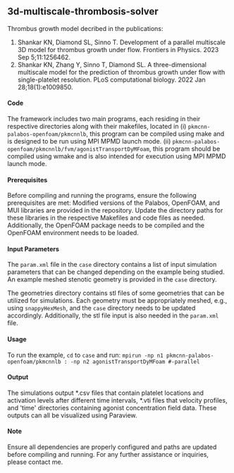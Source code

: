 ## 3d-multiscale-thrombosis-solver

Thrombus growth model decribed in the publications:

1. Shankar KN, Diamond SL, Sinno T. Development of a parallel multiscale 3D model for thrombus growth under flow. Frontiers in Physics. 2023 Sep 5;11:1256462.
2. Shankar KN, Zhang Y, Sinno T, Diamond SL. A three-dimensional multiscale model for the prediction of thrombus growth under flow with single-platelet resolution. PLoS computational biology. 2022 Jan 28;18(1):e1009850.

#### Code
The framework includes two main programs, each residing in their respective directories along with their makefiles, located in 
(i) `pkmcnn-palabos-openfoam/pkmcnnlb`, this program can be compiled using make and is designed to be run using MPI MPMD launch mode.
(ii) `pkmcnn-palabos-openfoam/pkmcnnlb/fvm/agonistTransportDyMFoam`, this program should be compiled using wmake and is also intended for execution using MPI MPMD launch mode.

#### Prerequisites
Before compiling and running the programs, ensure the following prerequisites are met:
Modified versions of the Palabos, OpenFOAM, and MUI libraries are provided in the repository. Update the directory paths for these libraries in the respective Makefiles and code files as needed. Additionally, the OpenFOAM package needs to be compiled and the OpenFOAM environment needs to be loaded. 

#### Input Parameters
The `param.xml` file in the `case` directory contains a list of input simulation parameters that can be changed depending on the example being studied. 
An example meshed stenotic geometry is provided in the `case` directory.

The geometries directory contains stl files of some geometries that can be utilized for simulations. Each geometry must be appropriately meshed, e.g., using `snappyHexMesh`, and the `case` directory needs to be updated accordingly. Additionally, the stl file input is also needed in the `param.xml` file. 

#### Usage
To run the example, `cd` to `case` and run:
````mpirun -np n1 pkmcnn-palabos-openfoam/pkmcnnlb : -np n2 agonistTransportDyMFoam #-parallel ````

#### Output 
The simulations output *.csv files that contain platelet locations and activation levels after different time intervals, *.vti files that velocity profiles, and 'time' directories containing agonist concentration field data. These outputs can all be visualized using Paraview. 

#### Note
Ensure all dependencies are properly configured and paths are updated before compiling and running. For any further assistance or inquiries, please contact me.
